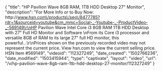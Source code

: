 {
    "title": "HP Pavilion Wave 8GB RAM, 1TB HDD Desktop   27\" Monitor",
    "description": "For More Info or to Buy Now: http:\/\/www.hsn.com\/products\/seo\/8477785?rdr=1&sourceid=youtube&cm_mmc=Social-_-Youtube-_-ProductVideo-_-569149\r\nHP Pavilion Wave Intel Core i3 8GB RAM 1TB HDD Desktop with 27\" Full HD Monitor and Software  \nFrom its Core i3 processor and versatile 8GB of RAM to its large 27\" full HD monitor, this powerful...\r\nPrices shown on the previously recorded video may not represent the current price.  View hsn.com to view the current selling price. HSN Item #569149",
    "videoid": "112327249",
    "date_created": "1502766236",
    "date_modified": "1503415944",
    "type": "captivate",
    "layout": "video",
    "url": "\/v\/hp-pavilion-wave-8gb-ram-1tb-hdd-desktop-27-monitor\/112327249"
}